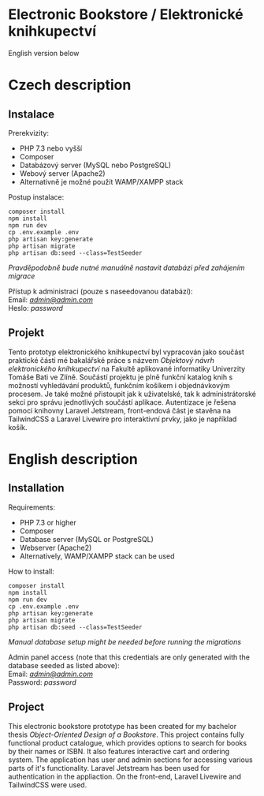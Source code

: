 # Electronic Bookstore / Elektronické knihkupectví
English version below

# Czech description
## Instalace
Prerekvizity:
- PHP 7.3 nebo vyšší
- Composer
- Databázový server (MySQL nebo PostgreSQL)
- Webový server (Apache2)
- Alternativně je možné použít WAMP/XAMPP stack

Postup instalace:

```
composer install
npm install
npm run dev
cp .env.example .env
php artisan key:generate
php artisan migrate
php artisan db:seed --class=TestSeeder
```

*Pravděpodobně bude nutné manuálně nastavit databázi před zahájením migrace*

Přístup k administraci (pouze s naseedovanou databází): <br>
Email: *admin@admin.com* <br>
Heslo: *password*

## Projekt
Tento prototyp elektronického knihkupectví byl vypracován jako součást praktické části mé bakalářské práce s názvem *Objektový návrh elektronického knihkupectví* na Fakultě aplikované informatiky Univerzity Tomáše Bati ve Zlíně. Součástí projektu je plně funkční katalog knih s možností vyhledávání produktů, funkčním košíkem i objednávkovým procesem. Je také možné přistoupit jak k uživatelské, tak k administrátorské sekci pro správu jednotlivých součástí aplikace. Autentizace je řešena pomocí knihovny Laravel Jetstream, front-endová část je stavěna na TailwindCSS a Laravel Livewire pro interaktivní prvky, jako je například košík.

# English description

## Installation

Requirements:
- PHP 7.3 or higher
- Composer
- Database server (MySQL or PostgreSQL)
- Webserver (Apache2)
- Alternatively, WAMP/XAMPP stack can be used

How to install:

```
composer install
npm install
npm run dev
cp .env.example .env
php artisan key:generate
php artisan migrate
php artisan db:seed --class=TestSeeder
```

*Manual database setup might be needed before running the migrations*

Admin panel access (note that this credentials are only generated with the database seeded as listed above):<br>
Email: *admin@admin.com* <br>
Password: *password*

## Project
This electronic bookstore prototype has been created for my bachelor thesis *Object-Oriented Design of a Bookstore*. This project contains fully functional product catalogue, which provides options to search for books by their names or ISBN. It also features interactive cart and ordering system. The application has user and admin sections for accessing various parts of it's functionality. Laravel Jetstream has been used for authentication in the appliaction. On the front-end, Laravel Livewire and TailwindCSS were used.
